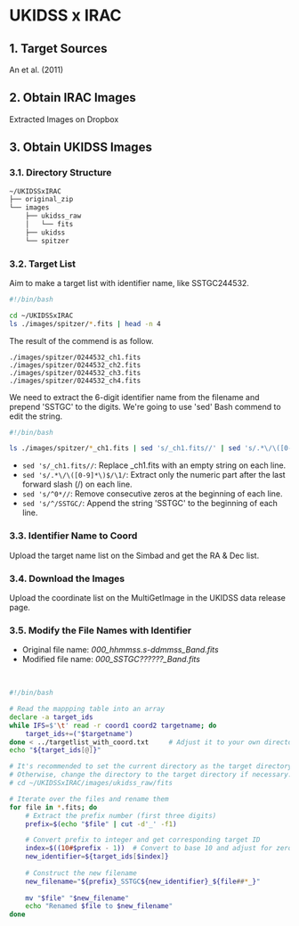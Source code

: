 # UKIDSS x IRAC
## 1. Target Sources

An et al. (2011)



## 2. Obtain IRAC Images 

Extracted Images on Dropbox

## 3. Obtain UKIDSS Images

### 3.1. Directory Structure
```md
~/UKIDSSxIRAC
├── original_zip
└── images
    ├── ukidss_raw
    │   └── fits
    ├── ukidss
    └── spitzer
```

### 3.2. Target List

Aim to make a target list with identifier name, like SSTGC244532.

```bash
#!/bin/bash

cd ~/UKIDSSxIRAC
ls ./images/spitzer/*.fits | head -n 4
```
The result of the commend is as follow.
```
./images/spitzer/0244532_ch1.fits
./images/spitzer/0244532_ch2.fits
./images/spitzer/0244532_ch3.fits
./images/spitzer/0244532_ch4.fits
```
We need to extract the 6-digit identifier name from the filename and prepend 'SSTGC' to the digits.
We're going to use 'sed' Bash commend to edit the string.
```bash
#!/bin/bash

ls ./images/spitzer/*_ch1.fits | sed 's/_ch1.fits//' | sed 's/.*\/\([0-9]*\)$/\1/' | sed 's/^0*//' | sed 's/^/SSTGC/' 
```
- `sed 's/_ch1.fits//`: Replace _ch1.fits with an empty string on each line.
- `sed 's/.*\/\([0-9]*\)$/\1/`: Extract only the numeric part after the last forward slash (/) on each line.
- `sed 's/^0*//`: Remove consecutive zeros at the beginning of each line.
- `sed 's/^/SSTGC/`: Append the string 'SSTGC' to the beginning of each line.

### 3.3. Identifier Name to Coord

Upload the target name list on the Simbad and get the RA & Dec list.

### 3.4. Download the Images

Upload the coordinate list on the MultiGetImage in the UKIDSS data release page.

### 3.5. Modify the File Names with Identifier
- Original file name: *000_hhmmss.s-ddmmss_Band.fits*
- Modified file name: *000_SSTGC??????_Band.fits*
<br/>

```bash
#!/bin/bash

# Read the mappping table into an array
declare -a target_ids
while IFS=$'\t' read -r coord1 coord2 targetname; do
    target_ids+=("$targetname")
done < ../targetlist_with_coord.txt     # Adjust it to your own directory!
echo "${target_ids[@]}"

# It's recommended to set the current directory as the target directory containing the files.
# Otherwise, change the directory to the target directory if necessary.
# cd ~/UKIDSSxIRAC/images/ukidss_raw/fits

# Iterate over the files and rename them
for file in *.fits; do
    # Extract the prefix number (first three digits)
    prefix=$(echo "$file" | cut -d'_' -f1)

    # Convert prefix to integer and get corresponding target ID
    index=$((10#$prefix - 1))  # Convert to base 10 and adjust for zero-indexing
    new_identifier=${target_ids[$index]}
    
    # Construct the new filename
    new_filename="${prefix}_SSTGC${new_identifier}_${file##*_}"
        
    mv "$file" "$new_filename"
    echo "Renamed $file to $new_filename"
done

```
